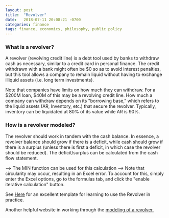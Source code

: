 ```yaml
---
layout: post
title:  "Revolver"
date:   2018-07-11 20:08:21 -0700
categories: finance
tags: finance, economics, philosophy, public policy
---
```

### What is a revolver?

A revolver (revolving credit line) is a debt tool used by banks to withdraw cash as necessary, similar to a credit card in personal finance. The credit withdrawn with a bank might often be $0 so as to avoid interest penalties, but this tool allows a company to remain liquid without having to exchange illiquid assets (i.e. long term investments).

Note that companies have limits on how much they can withdraw. For a $200M loan, $40M of this may be a revolving credit line. How much a company can withdraw depends on its "borrowing base," which refers to the liquid assets (AR, Inventory, etc.) that secure the revolver. Typically, inventory can be liquidated at 80% of its value while AR is 90%.

### How is a revolver modeled?

The revolver should work in tandem with the cash balance. In essence, a revolver balance should grow if there is a deficit, while cash should grow if there is a surplus (unless there is first a deficit, in which case the revolver should be reduced). The deficit/surplus can be calculated from the cash flow statement.

--> The MIN function can be used for this calculation
--> Note that circularity may occur, resulting in an Excel error. To account for this, simply enter the Excel options, go to the formulas tab, and click the "enable iterative calculation" button.

See [Here](https://www.wallstreetprep.com/knowledge/modeling-revolving-credit-line-excel-free-template/) for an excellent template for learning to use the Revolver in practice.

Another helpful website in working through the [modeling of a revolver.](http://www.streetofwalls.com/finance-training-courses/investment-banking-technical-training/three-statement-financial-modeling/)
